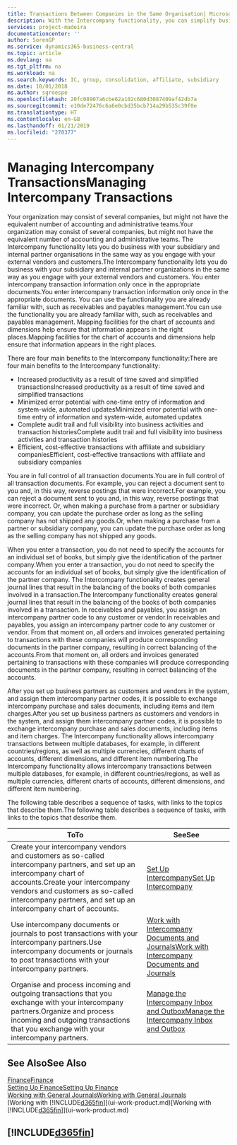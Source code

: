 ```yaml
---
title: Transactions Between Companies in the Same Organisation| Microsoft Docs
description: With the Intercompany functionality, you can simplify business processes and transactions between companies within the same organisation.
services: project-madeira
documentationcenter: ''
author: SorenGP
ms.service: dynamics365-business-central
ms.topic: article
ms.devlang: na
ms.tgt_pltfrm: na
ms.workload: na
ms.search.keywords: IC, group, consolidation, affiliate, subsidiary
ms.date: 10/01/2018
ms.author: sgroespe
ms.openlocfilehash: 20fc08907a6cbe62a102c680d3087409af42db7a
ms.sourcegitcommit: e10de72476c6a6e0cbd35bcb714a29b535c39f0e
ms.translationtype: HT
ms.contentlocale: en-GB
ms.lasthandoff: 01/21/2019
ms.locfileid: "270377"
---
```

# <a name="managing-intercompany-transactions"></a><span data-ttu-id="b4e10-103">Managing Intercompany Transactions</span><span class="sxs-lookup"><span data-stu-id="b4e10-103">Managing Intercompany Transactions</span></span>
<span data-ttu-id="b4e10-104">Your organization may consist of several companies, but might not have the equivalent number of accounting and administrative teams.</span><span class="sxs-lookup"><span data-stu-id="b4e10-104">Your organization may consist of several companies, but might not have the equivalent number of accounting and administrative teams.</span></span> <span data-ttu-id="b4e10-105">The Intercompany functionality lets you do business with your subsidiary and internal partner organisations in the same way as you engage with your external vendors and customers.</span><span class="sxs-lookup"><span data-stu-id="b4e10-105">The Intercompany functionality lets you do business with your subsidiary and internal partner organizations in the same way as you engage with your external vendors and customers.</span></span> <span data-ttu-id="b4e10-106">You enter intercompany transaction information only once in the appropriate documents.</span><span class="sxs-lookup"><span data-stu-id="b4e10-106">You enter intercompany transaction information only once in the appropriate documents.</span></span> <span data-ttu-id="b4e10-107">You can use the functionality you are already familiar with, such as receivables and payables management.</span><span class="sxs-lookup"><span data-stu-id="b4e10-107">You can use the functionality you are already familiar with, such as receivables and payables management.</span></span> <span data-ttu-id="b4e10-108">Mapping facilities for the chart of accounts and dimensions help ensure that information appears in the right places.</span><span class="sxs-lookup"><span data-stu-id="b4e10-108">Mapping facilities for the chart of accounts and dimensions help ensure that information appears in the right places.</span></span>  

<span data-ttu-id="b4e10-109">There are four main benefits to the Intercompany functionality:</span><span class="sxs-lookup"><span data-stu-id="b4e10-109">There are four main benefits to the Intercompany functionality:</span></span>  

- <span data-ttu-id="b4e10-110">Increased productivity as a result of time saved and simplified transactions</span><span class="sxs-lookup"><span data-stu-id="b4e10-110">Increased productivity as a result of time saved and simplified transactions</span></span>  
- <span data-ttu-id="b4e10-111">Minimized error potential with one-time entry of information and system-wide, automated updates</span><span class="sxs-lookup"><span data-stu-id="b4e10-111">Minimized error potential with one-time entry of information and system-wide, automated updates</span></span>  
- <span data-ttu-id="b4e10-112">Complete audit trail and full visibility into business activities and transaction histories</span><span class="sxs-lookup"><span data-stu-id="b4e10-112">Complete audit trail and full visibility into business activities and transaction histories</span></span>  
- <span data-ttu-id="b4e10-113">Efficient, cost-effective transactions with affiliate and subsidiary companies</span><span class="sxs-lookup"><span data-stu-id="b4e10-113">Efficient, cost-effective transactions with affiliate and subsidiary companies</span></span>  

<span data-ttu-id="b4e10-114">You are in full control of all transaction documents.</span><span class="sxs-lookup"><span data-stu-id="b4e10-114">You are in full control of all transaction documents.</span></span> <span data-ttu-id="b4e10-115">For example, you can reject a document sent to you and, in this way, reverse postings that were incorrect.</span><span class="sxs-lookup"><span data-stu-id="b4e10-115">For example, you can reject a document sent to you and, in this way, reverse postings that were incorrect.</span></span> <span data-ttu-id="b4e10-116">Or, when making a purchase from a partner or subsidiary company, you can update the purchase order as long as the selling company has not shipped any goods.</span><span class="sxs-lookup"><span data-stu-id="b4e10-116">Or, when making a purchase from a partner or subsidiary company, you can update the purchase order as long as the selling company has not shipped any goods.</span></span>  

<span data-ttu-id="b4e10-117">When you enter a transaction, you do not need to specify the accounts for an individual set of books, but simply give the identification of the partner company.</span><span class="sxs-lookup"><span data-stu-id="b4e10-117">When you enter a transaction, you do not need to specify the accounts for an individual set of books, but simply give the identification of the partner company.</span></span> <span data-ttu-id="b4e10-118">The Intercompany functionality creates general journal lines that result in the balancing of the books of both companies involved in a transaction.</span><span class="sxs-lookup"><span data-stu-id="b4e10-118">The Intercompany functionality creates general journal lines that result in the balancing of the books of both companies involved in a transaction.</span></span> <span data-ttu-id="b4e10-119">In receivables and payables, you assign an intercompany partner code to any customer or vendor.</span><span class="sxs-lookup"><span data-stu-id="b4e10-119">In receivables and payables, you assign an intercompany partner code to any customer or vendor.</span></span> <span data-ttu-id="b4e10-120">From that moment on, all orders and invoices generated pertaining to transactions with these companies will produce corresponding documents in the partner company, resulting in correct balancing of the accounts.</span><span class="sxs-lookup"><span data-stu-id="b4e10-120">From that moment on, all orders and invoices generated pertaining to transactions with these companies will produce corresponding documents in the partner company, resulting in correct balancing of the accounts.</span></span>  

 <span data-ttu-id="b4e10-121">After you set up business partners as customers and vendors in the system, and assign them intercompany partner codes, it is possible to exchange intercompany purchase and sales documents, including items and item charges.</span><span class="sxs-lookup"><span data-stu-id="b4e10-121">After you set up business partners as customers and vendors in the system, and assign them intercompany partner codes, it is possible to exchange intercompany purchase and sales documents, including items and item charges.</span></span> <span data-ttu-id="b4e10-122">The Intercompany functionality allows intercompany transactions between multiple databases, for example, in different countries/regions, as well as multiple currencies, different charts of accounts, different dimensions, and different item numbering.</span><span class="sxs-lookup"><span data-stu-id="b4e10-122">The Intercompany functionality allows intercompany transactions between multiple databases, for example, in different countries/regions, as well as multiple currencies, different charts of accounts, different dimensions, and different item numbering.</span></span>  

<span data-ttu-id="b4e10-123">The following table describes a sequence of tasks, with links to the topics that describe them.</span><span class="sxs-lookup"><span data-stu-id="b4e10-123">The following table describes a sequence of tasks, with links to the topics that describe them.</span></span>

 |<span data-ttu-id="b4e10-124">To</span><span class="sxs-lookup"><span data-stu-id="b4e10-124">To</span></span> |<span data-ttu-id="b4e10-125">See</span><span class="sxs-lookup"><span data-stu-id="b4e10-125">See</span></span>|
 |---|---|
 |<span data-ttu-id="b4e10-126">Create your intercompany vendors and customers as so-called intercompany partners, and set up an intercompany chart of accounts.</span><span class="sxs-lookup"><span data-stu-id="b4e10-126">Create your intercompany vendors and customers as so-called intercompany partners, and set up an intercompany chart of accounts.</span></span>|[<span data-ttu-id="b4e10-127">Set Up Intercompany</span><span class="sxs-lookup"><span data-stu-id="b4e10-127">Set Up Intercompany</span></span>](intercompany-how-setup.md)|
 |<span data-ttu-id="b4e10-128">Use intercompany documents or journals to post transactions with your intercompany partners.</span><span class="sxs-lookup"><span data-stu-id="b4e10-128">Use intercompany documents or journals to post transactions with your intercompany partners.</span></span>|[<span data-ttu-id="b4e10-129">Work with Intercompany Documents and Journals</span><span class="sxs-lookup"><span data-stu-id="b4e10-129">Work with Intercompany Documents and Journals</span></span>](intercompany-how-work-documents-journals.md)|
 |<span data-ttu-id="b4e10-130">Organise and process incoming and outgoing transactions that you exchange with your intercompany partners.</span><span class="sxs-lookup"><span data-stu-id="b4e10-130">Organize and process incoming and outgoing transactions that you exchange with your intercompany partners.</span></span>|[<span data-ttu-id="b4e10-131">Manage the Intercompany Inbox and Outbox</span><span class="sxs-lookup"><span data-stu-id="b4e10-131">Manage the Intercompany Inbox and Outbox</span></span>](intercompany-how-manage-intercompany-inbox.md)|

## <a name="see-also"></a><span data-ttu-id="b4e10-132">See Also</span><span class="sxs-lookup"><span data-stu-id="b4e10-132">See Also</span></span>
[<span data-ttu-id="b4e10-133">Finance</span><span class="sxs-lookup"><span data-stu-id="b4e10-133">Finance</span></span>](finance.md)  
[<span data-ttu-id="b4e10-134">Setting Up Finance</span><span class="sxs-lookup"><span data-stu-id="b4e10-134">Setting Up Finance</span></span>](finance-setup-finance.md)  
[<span data-ttu-id="b4e10-135">Working with General Journals</span><span class="sxs-lookup"><span data-stu-id="b4e10-135">Working with General Journals</span></span>](ui-work-general-journals.md)  
<span data-ttu-id="b4e10-136">[Working with [!INCLUDE[d365fin](includes/d365fin_md.md)]](ui-work-product.md)</span><span class="sxs-lookup"><span data-stu-id="b4e10-136">[Working with [!INCLUDE[d365fin](includes/d365fin_md.md)]](ui-work-product.md)</span></span>

## [!INCLUDE[d365fin](includes/free_trial_md.md)]  
 
